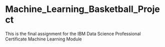 # Machine_Learning_Basketball_Project
This is the final assignment for the IBM Data Science Professional Certificate Machine Learning Module
